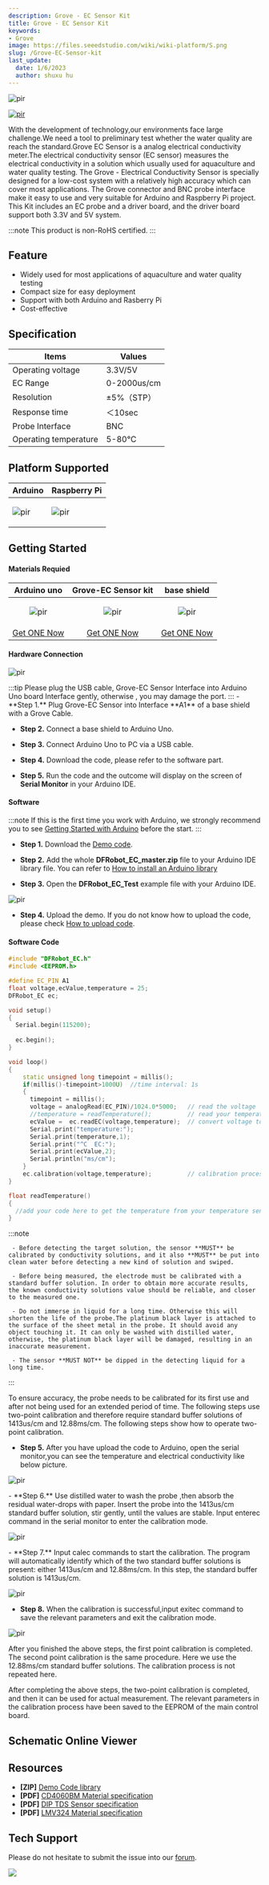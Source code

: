 ```yaml
---
description: Grove - EC Sensor Kit
title: Grove - EC Sensor Kit
keywords:
- Grove
image: https://files.seeedstudio.com/wiki/wiki-platform/S.png
slug: /Grove-EC-Sensor-kit
last_update:
  date: 1/6/2023
  author: shuxu hu
---
```


<!-- ![](https://files.seeedstudio.com/wiki/Grove-EC_Sensor_kit/img/110020292.01.png) -->
<p style={{textAlign: 'center'}}><img src="https://files.seeedstudio.com/wiki/Grove-EC_Sensor_kit/img/110020292.01.png" alt="pir" width={600} height="auto" /></p>


<!-- <p style="text-align:center"><a href="https://www.seeedstudio.com/Grove-EC-Sensor-Kit-DJS-1C-Black-p-4576.html" target="_blank"><img src="https://files.seeedstudio.com/wiki/Seeed-WiKi/docs/images/get_one_now.png" border=0 /></a></p>  -->
[<p><img src="https://files.seeedstudio.com/wiki/common/Get_One_Now_Banner.png" alt="pir" width={600} height="auto" /></p>](https://www.seeedstudio.com/Grove-EC-Sensor-Kit-DJS-1C-Black-p-4576.html)
With the development of technology,our environments  face large challenge.We need a tool to preliminary test whether the water quality
are reach the standard.Grove EC Sensor is a analog electrical conductivity meter.The electrical conductivity sensor (EC sensor) measures the electrical conductivity in a solution which usually used for aquaculture and water quality testing. The Grove - Electrical Conductivity Sensor is specially designed for a low-cost system with a relatively high accuracy which can cover most applications. The Grove connector and BNC probe interface make it easy to use and very suitable for Arduino and Raspberry Pi project. This Kit includes an EC probe and a driver board, and the driver board support both 3.3V and 5V system.



:::note
    This product is non-RoHS certified.
:::
## Feature

- Widely used for most applications of aquaculture and water quality testing   
- Compact size for easy deployment  
- Support with both Arduino and Rasberry Pi 
- Cost-effective

## Specification
|Items|Values|
|---|---|
|Operating voltage	|3.3V/5V|
|EC Range	|0-2000us/cm|
|Resolution	|±5%（STP）|
|Response time	|＜10sec|
|Probe Interface|	BNC|
|Operating temperature	|5-80℃|

## Platform Supported
<!-- | Arduino                                                                                             | Raspberry Pi                                                                                             |                                                                                                 |                                                                                                          |                                                                                                    |
|-----------------------------------------------------------------------------------------------------|----------------------------------------------------------------------------------------------------------|-------------------------------------------------------------------------------------------------|---------------------------------------------------------------------------------------------------|----------------------------------------------------------------------------------------------------|
| ![](https://files.seeedstudio.com/wiki/wiki_english/docs/images/arduino_logo.jpg) | ![](https://files.seeedstudio.com/wiki/wiki_english/docs/images/raspberry_pi_logo.jpg) | ![](https://files.seeedstudio.com/wiki/wiki_english/docs/images/bbg_logo_n.jpg) | ![](https://files.seeedstudio.com/wiki/wiki_english/docs/images/wio_logo_n.jpg) | ![](https://files.seeedstudio.com/wiki/wiki_english/docs/images/linkit_logo_n.jpg) | -->
|Arduino|Raspberry Pi|
|---|---|
|<p><img src="https://files.seeedstudio.com/wiki/wiki_english/docs/images/arduino_logo.jpg" alt="pir" width={200} height="auto" /></p>|<p><img src="https://files.seeedstudio.com/wiki/wiki_english/docs/images/raspberry_pi_logo.jpg" alt="pir" width={200} height="auto" /></p>|

## Getting Started

#### Materials Requied

| Arduino uno | Grove-EC Sensor kit | base shield|
|:--------------:|:--------------:|:--------------:|
|<p><img src="https://files.seeedstudio.com/wiki/Grove-EC_Sensor_kit/img/arduinouno.png" alt="pir" width={600} height="auto" /></p>|<p><img src="https://files.seeedstudio.com/wiki/Grove-EC_Sensor_kit/img/110020292.09.png" alt="pir" width={600} height="auto" /></p>|<p><img src="https://files.seeedstudio.com/wiki/Grove-EC_Sensor_kit/img/110020292.06.png" alt="pir" width={600} height="auto" /></p>
|[Get ONE Now](https://www.seeedstudio.com/Arduino-Uno-Rev3-p-694.html)|[Get ONE Now](https://www.seeedstudio.com/Grove-EC-Sensor-Kit-DJS-1C-Black-p-4576.html)|[Get ONE Now](https://www.seeedstudio.com/Base-Shield-V2.html)|


#### Hardware Connection

<!-- ![](https://files.seeedstudio.com/wiki/Grove-EC_Sensor_kit/img/hardware.jpg) -->
<p style={{textAlign: 'center'}}><img src="https://files.seeedstudio.com/wiki/Grove-EC_Sensor_kit/img/hardware.jpg" alt="pir" width={600} height="auto" /></p>
:::tip
    Please plug the USB cable, Grove-EC Sensor Interface into Arduino Uno board Interface gently, otherwise , you may damage the port.
:::
- **Step 1.** Plug Grove-EC Sensor into Interface **A1** of a base shield with a Grove Cable.

- **Step 2.** Connect a base shield to Arduino Uno.
- **Step 3.** Connect Arduino Uno to PC via a USB cable.
- **Step 4.** Download the code, please refer to the software part.

- **Step 5.** Run the code and the outcome will display on the screen of **Serial Monitor** in your Arduino IDE.


#### Software

:::note
        If this is the first time you work with Arduino, we strongly recommend you to see [Getting Started with Arduino](https://wiki.seeedstudio.com/Getting_Started_with_Arduino/) before the start.
:::



- **Step 1.** Download the [Demo code](https://files.seeedstudio.com/wiki/Grove-EC_Sensor_kit/res/DFRobot_EC_master.zip).

- **Step 2.** Add the whole **DFRobot_EC_master.zip** file to your Arduino IDE library file. You can refer to [How to install an Arduino library](https://wiki.seeedstudio.com/How_to_install_Arduino_Library/)

- **Step 3.** Open the **DFRobot_EC_Test** example file with your Arduino IDE.


<!-- ![](https://files.seeedstudio.com/wiki/Grove-EC_Sensor_kit/img/110020292.07.png) -->
<p style={{textAlign: 'center'}}><img src="https://files.seeedstudio.com/wiki/Grove-EC_Sensor_kit/img/110020292.07.png" alt="pir" width={600} height="auto" /></p>

- **Step 4.** Upload the demo. If you do not know how to upload the code, please check [How to upload code](https://wiki.seeedstudio.com/Upload_Code/).

#### Software Code
```C++
#include "DFRobot_EC.h"
#include <EEPROM.h>

#define EC_PIN A1
float voltage,ecValue,temperature = 25;
DFRobot_EC ec;

void setup()
{
  Serial.begin(115200);  
  
  ec.begin();
}

void loop()
{
    static unsigned long timepoint = millis();
    if(millis()-timepoint>1000U)  //time interval: 1s
    {
      timepoint = millis();
      voltage = analogRead(EC_PIN)/1024.0*5000;   // read the voltage
      //temperature = readTemperature();          // read your temperature sensor to execute temperature compensation
      ecValue =  ec.readEC(voltage,temperature);  // convert voltage to EC with temperature compensation
      Serial.print("temperature:");
      Serial.print(temperature,1);
      Serial.print("^C  EC:");
      Serial.print(ecValue,2);
      Serial.println("ms/cm");
    }
    ec.calibration(voltage,temperature);          // calibration process by Serail CMD
}

float readTemperature()
{
  //add your code here to get the temperature from your temperature sensor
}
```


:::note

     - Before detecting the target solution, the sensor **MUST** be calibrated by conductivity solutions, and it also **MUST** be put into clean water before detecting a new kind of solution and swiped.

     - Before being measured, the electrode must be calibrated with a standard buffer solution. In order to obtain more accurate results, the known conductivity solutions value should be reliable, and closer to the measured one.

     - Do not immerse in liquid for a long time. Otherwise this will shorten the life of the probe.The platinum black layer is attached to the surface of the sheet metal in the probe. It should avoid any object touching it. It can only be washed with distilled water, otherwise, the platinum black layer will be damaged, resulting in an inaccurate measurement.

     - The sensor **MUST NOT** be dipped in the detecting liquid for a long time.
:::

To ensure accuracy, the probe needs to be calibrated for its first use and after not being used for an extended period of time. The following steps use two-point calibration and therefore require standard buffer solutions of 1413us/cm and 12.88ms/cm. The following steps show how to operate two-point calibration.

- **Step 5.** After you have upload the code to Arduino, open the serial monitor,you can see the temperature and electrical conductivity like below picture.

<!-- ![](https://files.seeedstudio.com/wiki/Grove-EC_Sensor_kit/img/110020292.02.png) -->
<p style={{textAlign: 'center'}}><img src="https://files.seeedstudio.com/wiki/Grove-EC_Sensor_kit/img/110020292.02.png" alt="pir" width={600} height="auto" /></p>
- **Step 6.** Use distilled water to wash the probe ,then absorb the residual water-drops with paper. Insert the probe into the 1413us/cm standard buffer solution, stir gently, until the values are stable. Input enterec command in the serial monitor to enter the calibration mode.


<!-- ![](https://files.seeedstudio.com/wiki/Grove-EC_Sensor_kit/img/110020292.03.png) -->
<p style={{textAlign: 'center'}}><img src="https://files.seeedstudio.com/wiki/Grove-EC_Sensor_kit/img/110020292.03.png" alt="pir" width={600} height="auto" /></p>
- **Step 7.** Input calec commands to start the calibration. The program will automatically identify which of the two standard buffer solutions is present: either 1413us/cm and 12.88ms/cm. In this step, the standard buffer solution is 1413us/cm.

<!-- ![](https://files.seeedstudio.com/wiki/Grove-EC_Sensor_kit/img/110020292.04.png) -->
<p style={{textAlign: 'center'}}><img src="https://files.seeedstudio.com/wiki/Grove-EC_Sensor_kit/img/110020292.04.png" alt="pir" width={600} height="auto" /></p>

- **Step 8.** When the calibration is successful,input exitec command to save the relevant parameters and exit the calibration mode.

<!-- ![](https://files.seeedstudio.com/wiki/Grove-EC_Sensor_kit/img/110020292.05.png) -->
<p style={{textAlign: 'center'}}><img src="https://files.seeedstudio.com/wiki/Grove-EC_Sensor_kit/img/110020292.05.png" alt="pir" width={600} height="auto" /></p>
After you finished the above steps, the first point calibration is completed. The second point calibration is the same procedure. Here we use the 12.88ms/cm standard buffer solutions. The calibration process is not repeated here.

After completing the above steps, the two-point calibration is completed, and then it can be used for actual measurement. The relevant parameters in the calibration process have been saved to the EEPROM of the main control board.


## Schematic Online Viewer

<div className="altium-ecad-viewer" data-project-src="https://files.seeedstudio.com/wiki/Grove-EC_Sensor_kit/Grove-EC_Sensor_v1.0_SCH&PCB.zip" style={{borderRadius: '0px 0px 4px 4px', height: 500, borderStyle: 'solid', borderWidth: 1, borderColor: 'rgb(241, 241, 241)', overflow: 'hidden', maxWidth: 1280, maxHeight: 700, boxSizing: 'border-box'}}>
</div>


## Resources

- **[ZIP]** [Demo Code library](https://files.seeedstudio.com/wiki/Grove-EC_Sensor_kit/res/DFRobot_EC_master.zip)
- **[PDF]** [CD4060BM Material specification](https://files.seeedstudio.com/wiki/Grove-EC_Sensor_kit/res/CD4060BM_Material_specification.pdf)
- **[PDF]** [DIP TDS Sensor specification](https://files.seeedstudio.com/wiki/Grove-EC_Sensor_kit/res/DIP_TDS_Sensor_specification.pdf)
- **[PDF]** [LMV324 Material specification](https://files.seeedstudio.com/wiki/Grove-EC_Sensor_kit/res/LMV324_Material_specification.pdf)

## Tech Support
Please do not hesitate to submit the issue into our [forum](https://forum.seeedstudio.com/).
<br />
<p style={{textAlign: 'center'}}><a href="https://www.seeedstudio.com/act-4.html?utm_source=wiki&utm_medium=wikibanner&utm_campaign=newproducts" target="_blank"><img src="https://files.seeedstudio.com/wiki/Wiki_Banner/new_product.jpg" /></a></p>

